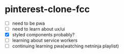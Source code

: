 # pinterest-clone-fcc

- [ ] need to be pwa
- [ ] need to learn about ux/ui
- [x] styled components probably?
- [ ] learning about service workers
- [ ] continuing learning pwa(watching netninja playlist)
